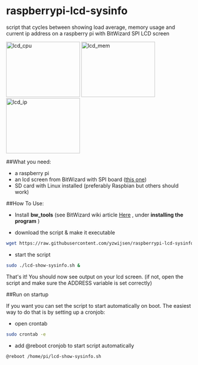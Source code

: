 # raspberrypi-lcd-sysinfo
script that cycles between showing load average, memory usage and current ip address on a raspberry pi with BitWizard SPI LCD screen

<img src="http://i.imgur.com/Reu0j3l.jpg?1" alt="lcd_cpu" width="200" height="150">
<img src="http://i.imgur.com/oHev4iZ.jpg?1" alt="lcd_mem" width="200" height="150">
<img src="http://i.imgur.com/wUUjmWW.jpg?1" alt="lcd_ip" width="200" height="150">

##What you need:
* a raspberry pi 
* an lcd screen from BitWizard with SPI board ([this one](http://www.bitwizard.nl/shop/displays/lcd-interface-16x2))
* SD card with Linux installed (preferably Raspbian but others should work)

##How To Use:

* Install **bw_tools** (see BitWizard wiki article [Here](http://www.bitwizard.nl/wiki/index.php/Beginners_guide_to_SPI_on_Raspberry_Pi) , under **installing the program** )

* download the script & make it executable
```bash
wget https://raw.githubusercontent.com/yzwijsen/raspberrypi-lcd-sysinfo/master/lcd-show-sysinfo.sh && chmod +x lcd-show-sysinfo.sh
```

* start the script
```bash
sudo ./lcd-show-sysinfo.sh &
```

That's it! You should now see output on your lcd screen. (if not, open the script and make sure the ADDRESS variable is set correctly)


##Run on startup

If you want you can set the script to start automatically on boot. The easiest way to do that is by setting up a cronjob:

* open crontab
```bash
sudo crontab -e
```

* add @reboot cronjob to start script automatically
```bash
@reboot /home/pi/lcd-show-sysinfo.sh
```

